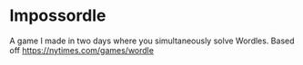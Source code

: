 # Impossordle
A game I made in two days where you simultaneously solve Wordles. Based off https://nytimes.com/games/wordle

